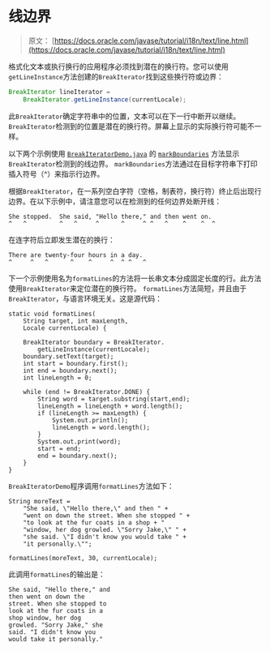 # 线边界

> 原文： [https://docs.oracle.com/javase/tutorial/i18n/text/line.html](https://docs.oracle.com/javase/tutorial/i18n/text/line.html)

格式化文本或执行换行的应用程序必须找到潜在的换行符。您可以使用`getLineInstance`方法创建的`BreakIterator`找到这些换行符或边界：

```java
BreakIterator lineIterator =
    BreakIterator.getLineInstance(currentLocale);
```

此`BreakIterator`确定字符串中的位置，文本可以在下一行中断开以继续。 `BreakIterator`检测到的位置是潜在的换行符。屏幕上显示的实际换行符可能不一样。

以下两个示例使用 [`BreakIteratorDemo.java`](examples/BreakIteratorDemo.java) 的 [`markBoundaries`](word.html#markBoundaries) 方法显示`BreakIterator`检测到的线边界。 `markBoundaries`方法通过在目标字符串下打印插入符号（^）来指示行边界。

根据`BreakIterator`，在一系列空白字符（空格，制表符，换行符）终止后出现行边界。在以下示例中，请注意您可以在检测到的任何边界处断开线：

```
She stopped.  She said, "Hello there," and then went on.
^   ^         ^   ^     ^      ^     ^ ^   ^    ^    ^  ^

```

在连字符后立即发生潜在的换行：

```
There are twenty-four hours in a day.
^     ^   ^      ^    ^     ^  ^ ^   ^

```

下一个示例使用名为`formatLines`的方法将一长串文本分成固定长度的行。此方法使用`BreakIterator`来定位潜在的换行符。 `formatLines`方法简短，并且由于`BreakIterator`，与语言环境无关。这是源代码：

```
static void formatLines(
    String target, int maxLength,
    Locale currentLocale) {

    BreakIterator boundary = BreakIterator.
        getLineInstance(currentLocale);
    boundary.setText(target);
    int start = boundary.first();
    int end = boundary.next();
    int lineLength = 0;

    while (end != BreakIterator.DONE) {
        String word = target.substring(start,end);
        lineLength = lineLength + word.length();
        if (lineLength >= maxLength) {
            System.out.println();
            lineLength = word.length();
        }
        System.out.print(word);
        start = end;
        end = boundary.next();
    }
}

```

`BreakIteratorDemo`程序调用`formatLines`方法如下：

```
String moreText =
    "She said, \"Hello there,\" and then " +
    "went on down the street. When she stopped " +
    "to look at the fur coats in a shop + "
    "window, her dog growled. \"Sorry Jake,\" " +
    "she said. \"I didn't know you would take " +
    "it personally.\"";

formatLines(moreText, 30, currentLocale);

```

此调用`formatLines`的输出是：

```
She said, "Hello there," and
then went on down the
street. When she stopped to
look at the fur coats in a
shop window, her dog
growled. "Sorry Jake," she
said. "I didn't know you
would take it personally."

```